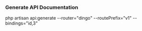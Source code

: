 

### Generate API Documentation

php artisan api:generate --router="dingo" --routePrefix="v1" --bindings="id,3"